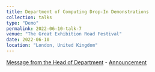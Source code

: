 ```yaml
---
title: Department of Computing Drop-In Demonstrations
collection: talks
type: "Demo"
permalink: 2022-06-10-talk-7
venue: "The Great Exhibition Road Festival"
date: 2022-06-10
location: "London, United Kingdom"
---
```


[Message from the Head of Department](https://twitter.com/mrahuth/status/1538515212541865984?s=21&t=aoLeV2y-2NsRtoE2OQgfUw) - [Announcement](https://www.imperial.ac.uk/alumni/events/alumni-weekend/the-programme/computing-demos/)

